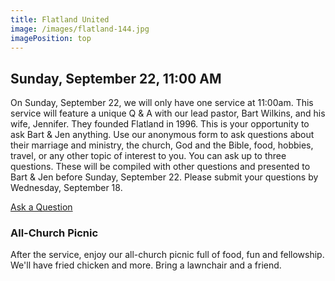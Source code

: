 ```yaml
---
title: Flatland United
image: /images/flatland-144.jpg
imagePosition: top
---
```


## Sunday, September 22, 11:00 AM

On Sunday, September 22, we will only have one service at 11:00am. This service will feature a unique Q & A with our lead pastor, Bart Wilkins, and his wife, Jennifer. They founded Flatland in 1996. This is your opportunity to ask Bart & Jen anything. Use our anonymous form to ask questions about their marriage and ministry, the church, God and the Bible, food, hobbies, travel, or any other topic of interest to you. You can ask up to three questions. These will be compiled with other questions and presented to Bart & Jen before Sunday, September 22. Please submit your questions by Wednesday, September 18. 

<a href="https://forms.gle/ufPA1GuLu1q4HyBk6" class="btn btn--primary">Ask a Question</a>

### All-Church Picnic

After the service, enjoy our all-church picnic full of food, fun and fellowship. We'll have fried chicken and more. Bring a lawnchair and a friend.
